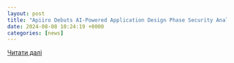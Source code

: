 ```yaml
---
layout: post
title: "Apiiro Debuts AI-Powered Application Design Phase Security Analysis - Database Trends and Applications"
date: 2024-08-08 10:24:19 +0000
categories: [news]
---
```


[Читати далі](https://www.dbta.com/Editorial/News-Flashes/Apiiro-Debuts-AI-Powered-Application-Design-Phase-Security-Analysis-165299.aspx)
